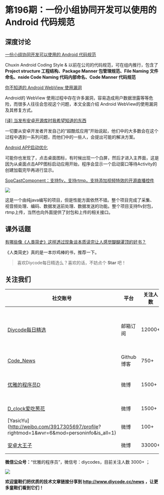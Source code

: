 # 第196期：一份小组协同开发可以使用的 Android 代码规范 

## 深度讨论

[一份小组协同开发可以使用的 Android 代码规范 ](https://www.diycode.cc/news/2169)

Chuxin Android Coding Style & 以前在公司的代码规范，可在组内推行，包含了**Project structure 工程结构、Package Manner 包管理规范、File Naming 文件命名、nside Code Naming 代码内部命名、Code Manner 代码规范**


[你不知道的 Android WebView 使用漏洞](https://www.diycode.cc/news/2163)

Android的 WebView 使用过程中存在许多漏洞，容易造成用户数据泄露等等危险，而很多人往往会忽视这个问题，本文全面介绍 Android WebView的使用漏洞及其修复方式。

[[译] 当发布安卓开源库时我希望知道的东西](https://www.diycode.cc/news/2164)

一切要从安卓开发者开发自己的“超酷炫应用”开始说起，他们中的大多数会在这个过程中遇到一系列问题，而他们中的一些人，会提出可能的解决方案。

[Android APP启动优化](https://www.diycode.cc/news/2165)

可能你也发现了，点击桌面图标，有时候出现一个白屏，然后才进入主界面，这是因为从桌面点击APP图标启动应用开始，程序会显示一个启动窗口等待Activity的创建加载完毕再进行显示。

[SopCastComponent：支持flv，支持rtmp，支持添加视频特效的开源直播控件](https://github.com/LaiFeng-Android/SopCastComponent)

![](https://github.com/LaiFeng-Android/SopCastComponent/raw/master/sopcast.jpg)

这是一个由纯java编写的项目，但是性能方面依然不错。整个项目完成了采集、 视音频处理、编码、数据发送前处理、数据发送的功能。整个项目支持flv封包，rtmp上传，当然也向外面提供了封包和上传的相关接口。

## 课外话题

[有哪些像《人类简史》这样透过现象谈本质读完让人感觉醍醐灌顶的好书？](https://www.zhihu.com/question/32330571)

《人类简史》真的是一本炒鸡棒的书，推荐一下。

> 喜欢Diycode每日精选么？喜欢的话，不妨点个 **Star** 吧！

## 关注我们

| 社交账号  |  平台  | 关注人数 | 说明 |
| -------- | -------- | -------- | -------- |
| [Diycode每日精选](http://list.qq.com/cgi-bin/qf_invite?id=d469993d2c888e971c0fbb2309c4d84256968386b126b967)|   邮箱订阅  | 12000+ | 每日分享一次Android、iOS、Swfit技术干货  |
| [Code_News](https://github.com/DiyCodes/code_news) |    Github博客  |750+ | 每日邮件推送列表  |
| [优雅的程序员D](http://weibo.com/u/5891258264) |   微博  | 1500+ | 官方微博，每日分享开源信息  |
| [D_clock爱吃葱花](http://weibo.com/u/2480694892)  |   微博  | 1500+ | 日报发起人  |
|[YasicYu](http://weibo.com/3917305697/profile? rightmod=1&wvr=6&mod=personinfo&is_all=1)  |   微博  | 100+ | 日报发起人  |
|[安卓大王子](http://weibo.com/apkbus/)   |   微博  | 33000+ | 日报发起人  |

**微信公众号：**“优雅的程序员”，微信号：diycodes，目前关注人数 3000+ ；

![](http://upload-images.jianshu.io/upload_images/1846413-b42abfa70f909099.jpg?imageMogr2/auto-orient/strip%7CimageView2/2/w/1240)

**欢迎童鞋们把优质的技术文章链接分享到 http://www.diycode.cc/news ，让更多童鞋们看到它们！**
